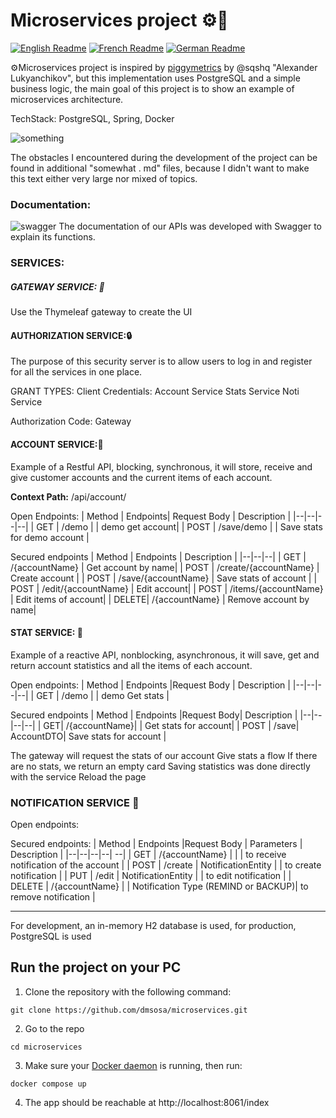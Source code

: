 # Microservices project ⚙️🐷

[![English Readme](https://img.shields.io/badge/lang-en-green)](https://github.com/dmsosa/microservices/blob/main/README.md) [![French Readme](https://img.shields.io/badge/lang-de-blue)](https://github.com/dmsosa/microservices/blob/main/readmes/README.fr.md) [![German Readme](https://img.shields.io/badge/lang-de-red)](https://github.com/dmsosa/microservices/blob/main/readmes/README.de.md)

⚙️Microservices project is inspired by [piggymetrics](https://github.com/sqshq/piggymetrics/tree/master) by @sqshq "Alexander Lukyanchikov", but this implementation uses PostgreSQL and a simple business logic, the main goal of this project is to show an example of microservices architecture.

TechStack: PostgreSQL, Spring, Docker

![something](https://github.com/dmsosa/microservices/assets/112881114/6950e84b-5f82-46e1-ae11-681106470a0b)

The obstacles I encountered during the development of the project can be found in additional "somewhat . md" files, because I didn't want to make this text either very large nor mixed of topics.

### Documentation: 
![swagger](https://github.com/dmsosa/microservices/assets/112881114/16444857-9111-4e6f-bc5a-8b6bdd2a42fa) The documentation of our APIs was developed with Swagger to explain its functions.

### SERVICES:

##### GATEWAY SERVICE: 🏬

Use the Thymeleaf gateway to create the UI

#### AUTHORIZATION SERVICE:🔒

The purpose of this security server is to allow users to log in and register for all the services in one place.

GRANT TYPES:
Client Credentials:
 Account Service
 Stats Service
 Noti Service

Authorization Code:
 Gateway

#### ACCOUNT SERVICE:🪪

Example of a Restful API, blocking, synchronous, it will store, receive and give customer accounts and the current items of each account.

**Context Path:** /api/account/

Open Endpoints:
| Method | Endpoints| Request Body | Description |
|--|--|--|--|
| GET | /demo | | demo get account|
| POST | /save/demo | | Save stats for demo account |

Secured endpoints
| Method | Endpoints | Description |
|--|--|--|
| GET | /{accountName} | Get account by name|
| POST | /create/{accountName} | Create account |
| POST | /save/{accountName} | Save stats of account |
| POST | /edit/{accountName} | Edit account|
| POST | /items/{accountName} | Edit items of account|
| DELETE| /{accountName} | Remove account by name|

#### STAT SERVICE: 🔢

Example of a reactive API, nonblocking, asynchronous, it will save, get and return account statistics and all the items of each account.


Open endpoints:
| Method | Endpoints |Request Body | Description |
|--|--|--|--|
| GET | /demo | | demo Get stats |

Secured endpoints
| Method | Endpoints |Request Body| Description |
|--|--|--|--|
| GET| /{accountName}| | Get stats for account|
| POST | /save| AccountDTO| Save stats for account |

The gateway will request the stats of our account
Give stats a flow
If there are no stats, we return an empty card
Saving statistics was done directly with the service
Reload the page


### NOTIFICATION SERVICE 🔔

Open endpoints:

Secured endpoints:
| Method | Endpoints |Request Body | Parameters | Description |
|--|--|--|--| --|
| GET | /{accountName} | | | to receive notification of the account |
| POST | /create | NotificationEntity | | to create notification |
| PUT | /edit | NotificationEntity | | to edit notification |
| DELETE | /{accountName} | | Notification Type (REMIND or BACKUP)| to remove notification |

---

For development, an in-memory H2 database is used, for production, PostgreSQL is used

## Run the project on your PC

1. Clone the repository with the following command:

`git clone https://github.com/dmsosa/microservices.git`

2. Go to the repo

`cd microservices`

3. Make sure your [Docker daemon](https://docs.docker.com/config/daemon/start/) is running, then run:

`docker compose up`

4. The app should be reachable at http://localhost:8061/index
